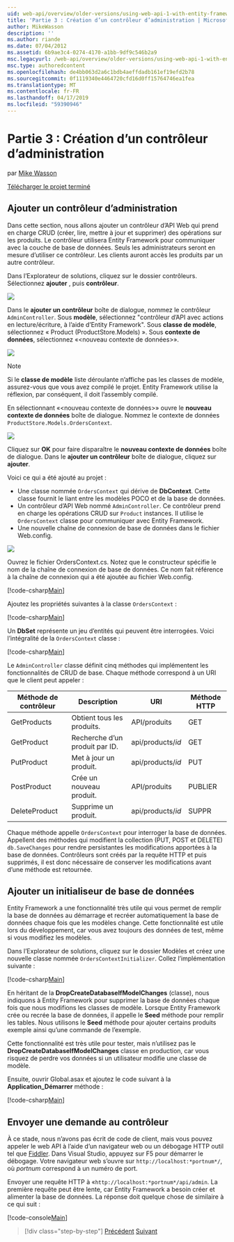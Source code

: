 ```yaml
---
uid: web-api/overview/older-versions/using-web-api-1-with-entity-framework-5/using-web-api-with-entity-framework-part-3
title: 'Partie 3 : Création d’un contrôleur d’administration | Microsoft Docs'
author: MikeWasson
description: ''
ms.author: riande
ms.date: 07/04/2012
ms.assetid: 6b9ae3c4-0274-4170-a1bb-9df9c546b2a9
msc.legacyurl: /web-api/overview/older-versions/using-web-api-1-with-entity-framework-5/using-web-api-with-entity-framework-part-3
msc.type: authoredcontent
ms.openlocfilehash: de4bb063d2a6c1bdb4aeffdadb161ef19efd2b78
ms.sourcegitcommit: 0f1119340e4464720cfd16d0ff15764746ea1fea
ms.translationtype: MT
ms.contentlocale: fr-FR
ms.lasthandoff: 04/17/2019
ms.locfileid: "59390946"
---
```

# <a name="part-3-creating-an-admin-controller"></a>Partie 3 : Création d’un contrôleur d’administration

par [Mike Wasson](https://github.com/MikeWasson)

[Télécharger le projet terminé](http://code.msdn.microsoft.com/ASP-NET-Web-API-with-afa30545)

## <a name="add-an-admin-controller"></a>Ajouter un contrôleur d’administration

Dans cette section, nous allons ajouter un contrôleur d’API Web qui prend en charge CRUD (créer, lire, mettre à jour et supprimer) des opérations sur les produits. Le contrôleur utilisera Entity Framework pour communiquer avec la couche de base de données. Seuls les administrateurs seront en mesure d’utiliser ce contrôleur. Les clients auront accès les produits par un autre contrôleur.

Dans l’Explorateur de solutions, cliquez sur le dossier contrôleurs. Sélectionnez **ajouter** , puis **contrôleur**.

![](using-web-api-with-entity-framework-part-3/_static/image1.png)

Dans le **ajouter un contrôleur** boîte de dialogue, nommez le contrôleur `AdminController`. Sous **modèle**, sélectionnez &quot;contrôleur d’API avec actions en lecture/écriture, à l’aide d’Entity Framework&quot;. Sous **classe de modèle**, sélectionnez « Product (ProductStore.Models) ». Sous **contexte de données**, sélectionnez «&lt;nouveau contexte de données&gt;».

![](using-web-api-with-entity-framework-part-3/_static/image2.png)

> [!NOTE]
> Si le **classe de modèle** liste déroulante n’affiche pas les classes de modèle, assurez-vous que vous avez compilé le projet. Entity Framework utilise la réflexion, par conséquent, il doit l’assembly compilé.


En sélectionnant «&lt;nouveau contexte de données&gt;» ouvre le **nouveau contexte de données** boîte de dialogue. Nommez le contexte de données `ProductStore.Models.OrdersContext`.

![](using-web-api-with-entity-framework-part-3/_static/image3.png)

Cliquez sur **OK** pour faire disparaître le **nouveau contexte de données** boîte de dialogue. Dans le **ajouter un contrôleur** boîte de dialogue, cliquez sur **ajouter**.

Voici ce qui a été ajouté au projet :

- Une classe nommée `OrdersContext` qui dérive de **DbContext**. Cette classe fournit le liant entre les modèles POCO et de la base de données.
- Un contrôleur d’API Web nommé `AdminController`. Ce contrôleur prend en charge les opérations CRUD sur `Product` instances. Il utilise le `OrdersContext` classe pour communiquer avec Entity Framework.
- Une nouvelle chaîne de connexion de base de données dans le fichier Web.config.

![](using-web-api-with-entity-framework-part-3/_static/image4.png)

Ouvrez le fichier OrdersContext.cs. Notez que le constructeur spécifie le nom de la chaîne de connexion de base de données. Ce nom fait référence à la chaîne de connexion qui a été ajoutée au fichier Web.config.

[!code-csharp[Main](using-web-api-with-entity-framework-part-3/samples/sample1.cs)]

Ajoutez les propriétés suivantes à la classe `OrdersContext` :

[!code-csharp[Main](using-web-api-with-entity-framework-part-3/samples/sample2.cs)]

Un **DbSet** représente un jeu d’entités qui peuvent être interrogées. Voici l’intégralité de la `OrdersContext` classe :

[!code-csharp[Main](using-web-api-with-entity-framework-part-3/samples/sample3.cs)]

Le `AdminController` classe définit cinq méthodes qui implémentent les fonctionnalités de CRUD de base. Chaque méthode correspond à un URI que le client peut appeler :

| Méthode de contrôleur | Description | URI | Méthode HTTP |
| --- | --- | --- | --- |
| GetProducts | Obtient tous les produits. | API/produits | GET |
| GetProduct | Recherche d’un produit par ID. | api/products/*id* | GET |
| PutProduct | Met à jour un produit. | api/products/*id* | PUT |
| PostProduct | Crée un nouveau produit. | API/produits | PUBLIER |
| DeleteProduct | Supprime un produit. | api/products/*id* | SUPPR |

Chaque méthode appelle `OrdersContext` pour interroger la base de données. Appellent des méthodes qui modifient la collection (PUT, POST et DELETE) `db.SaveChanges` pour rendre persistantes les modifications apportées à la base de données. Contrôleurs sont créés par la requête HTTP et puis supprimés, il est donc nécessaire de conserver les modifications avant d’une méthode est retournée.

## <a name="add-a-database-initializer"></a>Ajouter un initialiseur de base de données

Entity Framework a une fonctionnalité très utile qui vous permet de remplir la base de données au démarrage et recréer automatiquement la base de données chaque fois que les modèles change. Cette fonctionnalité est utile lors du développement, car vous avez toujours des données de test, même si vous modifiez les modèles.

Dans l’Explorateur de solutions, cliquez sur le dossier Modèles et créez une nouvelle classe nommée `OrdersContextInitializer`. Collez l’implémentation suivante :

[!code-csharp[Main](using-web-api-with-entity-framework-part-3/samples/sample4.cs)]

En héritant de la **DropCreateDatabaseIfModelChanges** (classe), nous indiquons à Entity Framework pour supprimer la base de données chaque fois que nous modifions les classes de modèle. Lorsque Entity Framework crée ou recrée la base de données, il appelle le **Seed** méthode pour remplir les tables. Nous utilisons le **Seed** méthode pour ajouter certains produits exemple ainsi qu’une commande de l’exemple.

Cette fonctionnalité est très utile pour tester, mais n’utilisez pas le **DropCreateDatabaseIfModelChanges** classe en production, car vous risquez de perdre vos données si un utilisateur modifie une classe de modèle.

Ensuite, ouvrir Global.asax et ajoutez le code suivant à la **Application\_Démarrer** méthode :

[!code-csharp[Main](using-web-api-with-entity-framework-part-3/samples/sample5.cs)]

## <a name="send-a-request-to-the-controller"></a>Envoyer une demande au contrôleur

À ce stade, nous n’avons pas écrit de code de client, mais vous pouvez appeler le web API à l’aide d’un navigateur web ou un débogage HTTP outil tel que [Fiddler](http://www.fiddler2.com/fiddler2/). Dans Visual Studio, appuyez sur F5 pour démarrer le débogage. Votre navigateur web s’ouvre sur `http://localhost:*portnum*/`, où *portnum* correspond à un numéro de port.

Envoyer une requête HTTP à «`http://localhost:*portnum*/api/admin`. La première requête peut être lente, car Entity Framework a besoin créer et alimenter la base de données. La réponse doit quelque chose de similaire à ce qui suit :

[!code-console[Main](using-web-api-with-entity-framework-part-3/samples/sample6.cmd)]

> [!div class="step-by-step"]
> [Précédent](using-web-api-with-entity-framework-part-2.md)
> [Suivant](using-web-api-with-entity-framework-part-4.md)
